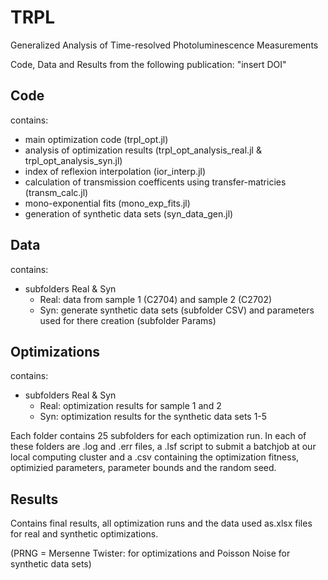 # TRPL
Generalized Analysis of Time-resolved Photoluminescence Measurements

Code, Data and Results from the following publication: "insert DOI"

## Code
contains:

- main optimization code (trpl_opt.jl)
- analysis of optimization results (trpl_opt_analysis_real.jl & trpl_opt_analysis_syn.jl)
- index of reflexion interpolation (ior_interp.jl)
- calculation of transmission coefficents using transfer-matricies (transm_calc.jl)
- mono-exponential fits (mono_exp_fits.jl)
- generation of synthetic data sets (syn_data_gen.jl)

## Data

contains:

- subfolders Real & Syn
    - Real: data from sample 1 (C2704) and sample 2 (C2702)
    - Syn: generate synthetic data sets (subfolder CSV) and parameters used for there creation (subfolder Params)

## Optimizations

contains: 

- subfolders Real & Syn
    - Real: optimization results for sample 1 and 2 
    - Syn: optimization results for the synthetic data sets 1-5

Each folder contains 25 subfolders for each optimization run. In each of these folders
are .log and .err files, a .lsf script to submit a batchjob at our local computing cluster and 
a .csv containing the optimization fitness, optimizied parameters, parameter bounds and the random seed.

## Results

Contains final results, all optimization runs and the data used as.xlsx files for real and synthetic optimizations. 

(PRNG = Mersenne Twister: for optimizations and Poisson Noise for synthetic data sets)